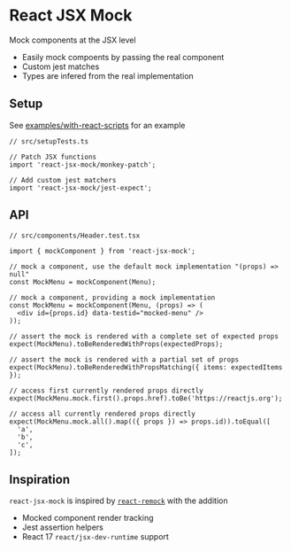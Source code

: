# React JSX Mock

Mock components at the JSX level

- Easily mock compoents by passing the real component
- Custom jest matches
- Types are infered from the real implementation

## Setup

See [examples/with-react-scripts](examples/with-react-scripts) for an example

```tsx
// src/setupTests.ts

// Patch JSX functions
import 'react-jsx-mock/monkey-patch';

// Add custom jest matchers
import 'react-jsx-mock/jest-expect';
```

## API

```tsx
// src/components/Header.test.tsx

import { mockComponent } from 'react-jsx-mock';

// mock a component, use the default mock implementation "(props) => null"
const MockMenu = mockComponent(Menu);

// mock a component, providing a mock implementation
const MockMenu = mockComponent(Menu, (props) => (
  <div id={props.id} data-testid="mocked-menu" />
));

// assert the mock is rendered with a complete set of expected props
expect(MockMenu).toBeRenderedWithProps(expectedProps);

// assert the mock is rendered with a partial set of props
expect(MockMenu).toBeRenderedWithPropsMatching({ items: expectedItems });

// access first currently rendered props directly
expect(MockMenu.mock.first().props.href).toBe('https://reactjs.org');

// access all currently rendered props directly
expect(MockMenu.mock.all().map(({ props }) => props.id)).toEqual([
  'a',
  'b',
  'c',
]);
```

## Inspiration

`react-jsx-mock` is inspired by [`react-remock`](https://github.com/theKashey/react-remock) with the addition

- Mocked component render tracking
- Jest assertion helpers
- React 17 `react/jsx-dev-runtime` support
